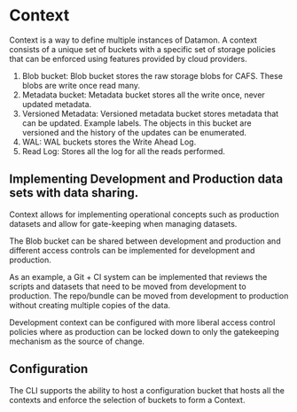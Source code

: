 # Context

Context is a way to define multiple instances of Datamon. 
A context consists of a unique set of buckets with a specific set of storage policies that can be enforced
using features provided by cloud providers.

1. Blob bucket: Blob bucket stores the raw storage blobs for CAFS. These blobs are write once read many. 
2. Metadata bucket: Metadata bucket stores all the write once, never updated metadata.
3. Versioned Metadata: Versioned metadata bucket stores metadata that can be updated. Example labels.
The objects in this bucket are versioned and the history of the updates can be enumerated.
4. WAL: WAL buckets stores the Write Ahead Log.
5. Read Log: Stores all the log for all the reads performed.

## Implementing Development and Production data sets with data sharing.

Context allows for implementing operational concepts such as production datasets and allow for 
gate-keeping when managing datasets.

The Blob bucket can be shared between development and production and different access controls can 
be implemented for development and production.

As an example, a Git + CI system can be implemented that reviews the scripts and datasets that need
to be moved from development to production. The repo/bundle can be moved from development to production
without creating multiple copies of the data.

Development context can be configured with more liberal access control policies where as production 
can be locked down to only the gatekeeping mechanism as the source of change.

## Configuration

The CLI supports the ability to host a configuration bucket that hosts all the contexts and enforce
the selection of buckets to form a Context.

